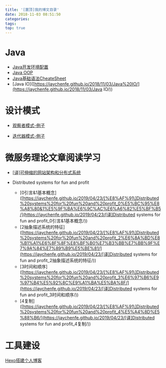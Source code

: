```yaml
---
title: '[置顶]我的博文目录'
date: 2018-11-03 08:51:50
categories:
tags:
top: true
---
```


# Java

- [Java开发环境配置](https://jaychenfe.github.io/2018/11/03/Java%E5%BC%80%E5%8F%91%E7%8E%AF%E5%A2%83%E9%85%8D%E7%BD%AE/)
- [Java OOP](<https://jaychenfe.github.io/2018/11/17/Java-OOP/>)
- [Java基础语法CheateSheet](https://jaychenfe.github.io/2018/11/05/Java%E5%9F%BA%E7%A1%80%E8%AF%AD%E6%B3%95CheatSheet/)
- [Java IO]([https://jaychenfe.github.io/2018/11/03/Java%20IO/](https://jaychenfe.github.io/2018/11/03/Java IO/))

# 设计模式

- [观察者模式-例子](https://jaychenfe.github.io/2018/11/25/%E8%A7%82%E5%AF%9F%E8%A7%82%E5%AF%9F%E8%80%85%E6%A8%A1%E5%BC%8F-%E4%BE%8B%E5%AD%90/#%E7%94%A8%E5%A7%94%E6%89%98%E5%AE%9E%E7%8E%B0)

- [迭代器模式-例子](https://jaychenfe.github.io/2018/11/25/%E8%BF%AD%E4%BB%A3%E5%99%A8%E6%A8%A1%E5%BC%8F-%E4%BE%8B%E5%AD%90/)

# 微服务理论文章阅读学习
- [[译]可伸缩的网站架构和分布式系统]([https://jaychenfe.github.io/2019/03/02/[%E8%AF%91\]%E5%8F%AF%E4%BC%B8%E7%BC%A9%E7%9A%84%E7%BD%91%E7%AB%99%E6%9E%B6%E6%9E%84%E5%92%8C%E5%88%86%E5%B8%83%E5%BC%8F%E7%B3%BB%E7%BB%9F/](https://jaychenfe.github.io/2019/03/02/[译]可伸缩的网站架构和分布式系统/))
- Distributed systems for fun and profit

  - [0引言&1基本概念]([https://jaychenfe.github.io/2019/04/23/[%E8%AF%91\]Distributed%20systems%20for%20fun%20and%20profit_0%E5%BC%95%E8%A8%80&1%E5%9F%BA%E6%9C%AC%E6%A6%82%E5%BF%B5/](https://jaychenfe.github.io/2019/04/23/[译]Distributed systems for fun and profit_0引言&1基本概念/))
  - [2抽象描述系统的特征]([https://jaychenfe.github.io/2019/04/23/[%E8%AF%91\]Distributed%20systems%20for%20fun%20and%20profit_2%E6%8A%BD%E8%B1%A1%E6%8F%8F%E8%BF%B0%E7%B3%BB%E7%BB%9F%E7%9A%84%E7%89%B9%E5%BE%81/](https://jaychenfe.github.io/2019/04/23/[译]Distributed systems for fun and profit_2抽象描述系统的特征/))
  - [3时间和顺序]([https://jaychenfe.github.io/2019/04/23/[%E8%AF%91\]Distributed%20systems%20for%20fun%20and%20profit_3%E6%97%B6%E9%97%B4%E5%92%8C%E9%A1%BA%E5%BA%8F/](https://jaychenfe.github.io/2019/04/23/[译]Distributed systems for fun and profit_3时间和顺序/))
  - [4复制]([https://jaychenfe.github.io/2019/04/23/[%E8%AF%91\]Distributed%20systems%20for%20fun%20and%20profit_4%E5%A4%8D%E5%88%B6/](https://jaychenfe.github.io/2019/04/23/[译]Distributed systems for fun and profit_4复制/))

#  工具建设

[Hexo搭建个人博客]([https://jaychenfe.github.io/2018/10/21/Hexo%E6%90%AD%E5%BB%BA%E4%B8%AA%E4%BA%BA%E5%8D%9A%E5%AE%A2/](https://jaychenfe.github.io/2018/10/21/Hexo搭建个人博客/))

